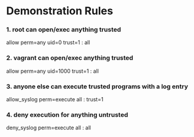 # Demonstration Rules

### 1. root can open/exec anything trusted
allow perm=any uid=0 trust=1 : all

### 2. vagrant can open/exec anything trusted
allow perm=any uid=1000 trust=1 : all

### 3. anyone else can execute trusted programs with a log entry
allow_syslog perm=execute all : trust=1

### 4. deny execution for anything untrusted
deny_syslog perm=execute all : all
